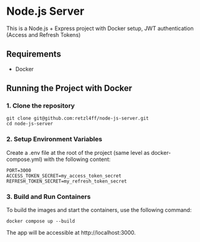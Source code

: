 # Node.js Server

This is a Node.js + Express project with Docker setup, JWT authentication (Access and Refresh Tokens)

## Requirements

- Docker

## Running the Project with Docker

### 1. Clone the repository

```
git clone git@github.com:retzl4ff/node-js-server.git
cd node-js-server
```

### 2. Setup Environment Variables
Create a .env file at the root of the project (same level as docker-compose.yml) with the following content:

```
PORT=3000
ACCESS_TOKEN_SECRET=my_access_token_secret
REFRESH_TOKEN_SECRET=my_refresh_token_secret
```

### 3. Build and Run Containers
To build the images and start the containers, use the following command:

```
docker compose up --build
```

The app will be accessible at http://localhost:3000.
